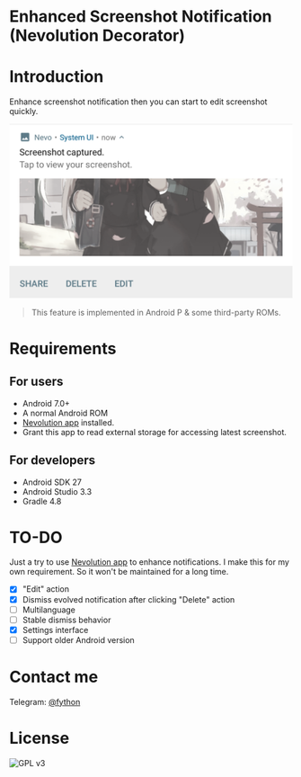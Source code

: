 Enhanced Screenshot Notification (Nevolution Decorator)
====

# Introduction

Enhance screenshot notification then you can start to edit screenshot quickly.

![Screenshot](.github/screenshot.png)

> This feature is implemented in Android P & some third-party ROMs.

# Requirements

## For users

- Android 7.0+
- A normal Android ROM
- [Nevolution app](https://play.google.com/store/apps/details?id=com.oasisfeng.nevo) installed.
- Grant this app to read external storage for accessing latest screenshot.

## For developers

- Android SDK 27
- Android Studio 3.3
- Gradle 4.8

# TO-DO

Just a try to use [Nevolution app](https://play.google.com/store/apps/details?id=com.oasisfeng.nevo) to enhance notifications. I make this for my own requirement. So it won't be maintained for a long time.

- [x] "Edit" action
- [x] Dismiss evolved notification after clicking "Delete" action
- [ ] Multilanguage
- [ ] Stable dismiss behavior
- [x] Settings interface
- [ ] Support older Android version

# Contact me

Telegram: [@fython](https://t.me/fython)

# License

![GPL v3](https://www.gnu.org/graphics/gplv3-127x51.png)